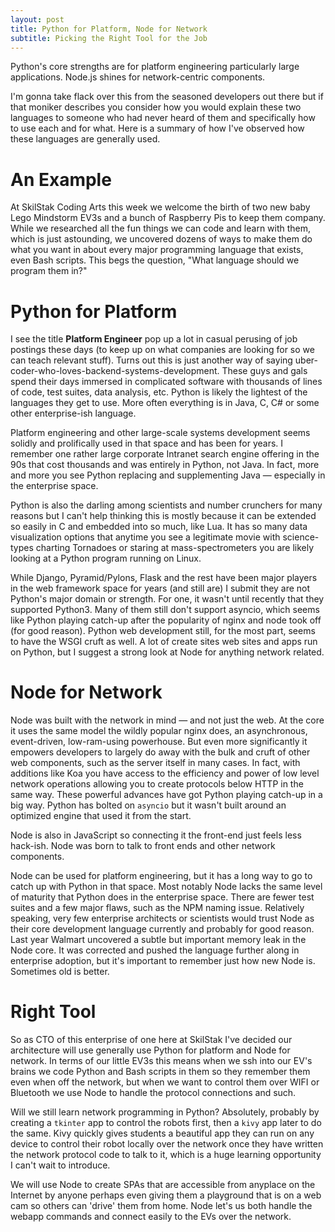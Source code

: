 ```yaml
---
layout: post
title: Python for Platform, Node for Network
subtitle: Picking the Right Tool for the Job
---
```


Python's core strengths are for platform engineering particularly large
applications. Node.js shines for network-centric components.

I'm gonna take flack over this from the seasoned developers out there
but if that moniker describes you consider how you would explain these
two languages to someone who had never heard of them and specifically
how to use each and for what. Here is a summary of how I've observed
how these languages are generally used.

An Example
==========
At SkilStak Coding Arts this week we welcome the birth of two new baby Lego
Mindstorm EV3s and a bunch of Raspberry Pis to keep them company. While
we researched all the fun things we can code and learn with them, which
is just astounding, we uncovered dozens of ways to make them do what
you want in about every major programming language that exists, even
Bash scripts. This begs the question, "What language should we program
them in?"

Python for Platform
===================
I see the title **Platform Engineer** pop up a lot in casual perusing of
job postings these days (to keep up on what companies are looking for
so we can teach relevant stuff). Turns out this is just another way of
saying uber-coder-who-loves-backend-systems-development. These guys and
gals spend their days immersed in complicated software with thousands
of lines of code, test suites, data analysis, etc. Python is likely the
lightest of the languages they get to use. More often everything is in
Java, C, C# or some other enterprise-ish language.

Platform engineering and other large-scale systems development seems
solidly and prolifically used in that space and has been for years.
I remember one rather large corporate Intranet search engine offering in
the 90s that cost thousands and was entirely in Python, not Java. In fact,
more and more you see Python replacing and supplementing Java &mdash;
especially in the enterprise space.

Python is also the darling among scientists and number crunchers for
many reasons but I can't help thinking this is mostly because it can be
extended so easily in C and embedded into so much, like Lua. It has so
many data visualization options that anytime you see a legitimate movie
with science-types charting Tornadoes or staring at mass-spectrometers
you are likely looking at a Python program running on Linux.

While Django, Pyramid/Pylons, Flask and the rest have been major players
in the web framework space for years (and still are) I submit they are
not Python's major domain or strength. For one, it wasn't until recently
that they supported Python3. Many of them still don't support asyncio,
which seems like Python playing catch-up after the popularity of nginx
and node took off (for good reason). Python web development still,
for the most part, seems to have the WSGI cruft as well. A lot of create
sites web sites and apps run on Python, but I suggest a strong look at Node
for anything network related.

Node for Network
================
Node was built with the network in mind &mdash; and not just the
web. At the core it uses the same model the wildly popular nginx does,
an asynchronous, event-driven, low-ram-using powerhouse. But even more
significantly it empowers developers to largely do away with the bulk and
cruft of other web components, such as the server itself in many cases. In
fact, with additions like Koa you have access to the efficiency and power
of low level network operations allowing you to create protocols below
HTTP in the same way. These powerful advances have got Python playing
catch-up in a big way. Python has bolted on `asyncio` but it wasn't built
around an optimized engine that used it from the start.

Node is also in JavaScript so connecting it the front-end just feels
less hack-ish. Node was born to talk to front ends and other network
components.

Node can be used for platform engineering, but it has a long way to go to
catch up with Python in that space. Most notably Node lacks the same level
of maturity that Python does in the enterprise space. There are fewer test
suites and a few major flaws, such as the NPM naming issue. Relatively
speaking, very few enterprise architects or scientists would trust Node as
their core development language currently and probably for good reason.
Last year Walmart uncovered a subtle but important memory leak in the
Node core. It was corrected and pushed the language further along in
enterprise adoption, but it's important to remember just how new Node
is. Sometimes old is better.

Right Tool
==========
So as CTO of this enterprise of one here at SkilStak I've decided our
architecture will use generally use Python for platform and Node for
network. In terms of our little EV3s this means when we ssh into our
EV's brains we code Python and Bash scripts in them so they remember
them even when off the network, but when we want to control them over
WIFI or Bluetooth we use Node to handle the protocol connections and
such. 

Will we still learn network programming in Python? Absolutely, probably
by creating a `tkinter` app to control the robots first, then a `kivy`
app later to do the same. Kivy quickly gives students a beautiful app
they can run on any device to control their robot locally over the
network once they have written the network protocol code to talk to it,
which is a huge learning opportunity I can't wait to introduce.

We will use Node to create SPAs that are accessible from anyplace on the
Internet by anyone perhaps even giving them a playground that is on a web
cam so others can 'drive' them from home. Node let's us both handle the
webapp commands and connect easily to the EVs over the network.

